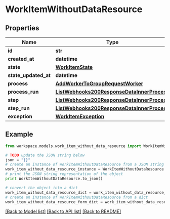 # WorkItemWithoutDataResource


## Properties
Name | Type | Description | Notes
------------ | ------------- | ------------- | -------------
**id** | **str** |  | 
**created_at** | **datetime** |  | 
**state** | [**WorkItemState**](WorkItemState.md) |  | 
**state_updated_at** | **datetime** |  | 
**process** | [**AddWorkerToGroupRequestWorker**](AddWorkerToGroupRequestWorker.md) |  | 
**process_run** | [**ListWebhooks200ResponseDataInnerProcess**](ListWebhooks200ResponseDataInnerProcess.md) |  | 
**step** | [**ListWebhooks200ResponseDataInnerProcess**](ListWebhooks200ResponseDataInnerProcess.md) |  | 
**step_run** | [**ListWebhooks200ResponseDataInnerProcess**](ListWebhooks200ResponseDataInnerProcess.md) |  | 
**exception** | [**WorkItemException**](WorkItemException.md) |  | 

## Example

```python
from workspace.models.work_item_without_data_resource import WorkItemWithoutDataResource

# TODO update the JSON string below
json = "{}"
# create an instance of WorkItemWithoutDataResource from a JSON string
work_item_without_data_resource_instance = WorkItemWithoutDataResource.from_json(json)
# print the JSON string representation of the object
print WorkItemWithoutDataResource.to_json()

# convert the object into a dict
work_item_without_data_resource_dict = work_item_without_data_resource_instance.to_dict()
# create an instance of WorkItemWithoutDataResource from a dict
work_item_without_data_resource_form_dict = work_item_without_data_resource.from_dict(work_item_without_data_resource_dict)
```
[[Back to Model list]](../README.md#documentation-for-models) [[Back to API list]](../README.md#documentation-for-api-endpoints) [[Back to README]](../README.md)


